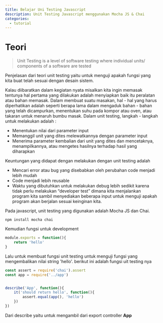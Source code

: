 ```yaml
---
title: Belajar Uni Testing Javascript
description: Unit Testing Javascript menggunakan Mocha JS & Chai
categories:
  - tutorial
---
```

# Teori
>Unit Testing is a level of software testing where individual units/ components of a software are tested
 
 Penjelasan dari teori unit testing yaitu untuk menguji apakah fungsi yang kita buat telah sesuai dengan desain sistem. 

 Kalau diibaratkan dalam kegiatan nyata misalkan kita ingin memasak tentunya hal pertama yang dilakukan adalah menyiapkan baik itu peralatan atau bahan memasak. Dalam membuat suatu masakan, hal - hal yang harus diperhatikan adalah seperti berapa lama dalam mengaduk bahan - bahan yang telah dicampurkan, menentukan suhu pada kompor atau oven, atau takaran untuk menaruh bumbu masak. Dalam unit testing, langkah - langkah untuk melakukan adalah  :
  - Menentukan nilai dari parameter input
  - Memanggil unit yang dites melewatkannya dengan parameter input
  - Menerima parameter kembalian dari unit yang dites dan mencetaknya, menampilkannya, atau mengetes hasilnya terhadap hasil yang diharapkan

Keuntungan yang didapat dengan melakukan dengan unit testing adalah
- Mencari error atau bug yang disebabkan oleh perubahan code menjadi lebih mudah
- Code menjadi lebih reusable
- Waktu yang dibutuhkan untuk melakukan debug lebih sedikit karena tidak perlu melakukan “developer test” dimana kita menjalankan program kita sambil menyediakan beberapa input untuk menguji apakah program akan berjalan sesuai keinginan kita.

Pada javascript, unit testing yang digunakan adalah Mocha JS dan Chai. 

```
npm install mocha chai
```

Kemudian fungsi untuk development 

```javascript
module.exports = function(){
    return 'hello'
}
```

Lalu untuk membuat fungsi unit testing untuk menguji fungsi yang mengembalikan nilai string 'hello'. berikut ini adalah fungsi uit testing nya 

```javascript
const assert = require('chai').assert
const app = require('../app')


describe('App', function(){ 
    it('should return hello', function(){
        assert.equal(app(), 'hello')
    })
})
```

Dari describe yaitu untuk mengambil dari export controller **App** 